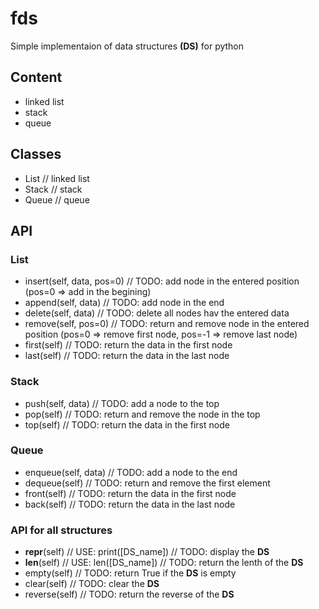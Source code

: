 # fds

Simple implementaion of data structures __(DS)__ for python

## Content

- linked list
- stack
- queue

## Classes

- List // linked list
- Stack // stack
- Queue // queue

## API

### List

- insert(self, data, pos=0) // TODO: add node in the entered position (pos=0 => add in the begining)
- append(self, data) // TODO: add node in the end
- delete(self, data) // TODO: delete all nodes hav the entered data
- remove(self, pos=0) // TODO: return and remove node in the entered position (pos=0 => remove first node, pos=-1 => remove last node)
- first(self) // TODO: return the data in the first node
- last(self) // TODO: return the data in the last node

### Stack

- push(self, data) // TODO: add a node to the top
- pop(self) // TODO: return and remove the node in the top
- top(self) // TODO: return the data in the first node

### Queue

- enqueue(self, data) // TODO: add a node to the end
- dequeue(self) // TODO: return and remove the first element
- front(self) // TODO: return the data in the first node
- back(self) // TODO: return the data in the last node

### API for all structures

- __repr__(self) // USE: print([DS_name]) // TODO: display the __DS__
- __len__(self) // USE: len([DS_name]) // TODO: return the lenth of the __DS__
- empty(self) // TODO: return True if the __DS__ is empty
- clear(self) // TODO: clear the __DS__
- reverse(self) // TODO: return the reverse of the __DS__